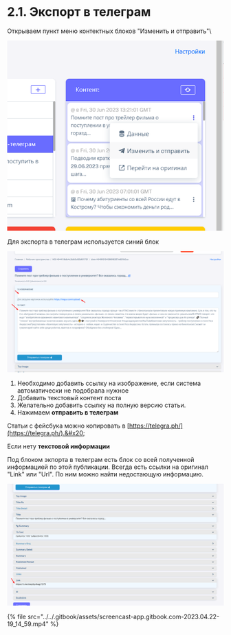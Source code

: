 # 2.1. Экспорт в телеграм

Открываем пункт меню контектных блоков "Изменить и отправить"\


![](../../.gitbook/assets/image.png)

Для экспорта в телеграм используется синий блок

![](<../../.gitbook/assets/image (4).png>)

1. Необходимо добавить ссылку на изображение, если система автоматически не подобрала нужное
2. Добавить текстовый контент поста
3. Желательно добавить ссылку на полную версию статьи.
4. Нажимаем **отправить в телеграм**



Статьи с фейсбука можно копировать в [https://telegra.ph/](https://telegra.ph/).&#x20;

Если нету **текстовой информации**

Под блоком экпорта в телеграм есть блок со всей полученной информацией по этой публикации. Всегда есть ссылки на оригинал "Link" или "Url". По ним можно найти недостающую информацию.

![](<../../.gitbook/assets/image (1).png>)

{% file src="../../.gitbook/assets/screencast-app.gitbook.com-2023.04.22-19_14_59.mp4" %}
